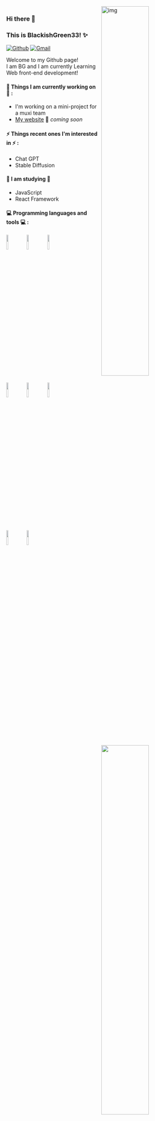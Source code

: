 <img align="right" alt="img" src="https://upload.cc/i1/2023/03/08/ZJ0lpa.jpg" width="50%" height="auto" />

### Hi there 👋 
### This is BlackishGreen33! ✨ 

[![Github](https://img.shields.io/badge/-Github-000?style=flat&logo=Github&logoColor=white)](https://github.com/BlackishGreen33)
[![Gmail](https://img.shields.io/badge/-Gmail-c14438?style=flat&logo=Gmail&logoColor=white)](s5460703@gmail.com)  

Welcome to my Github page!  
I am BG and I am currently Learning Web front-end development!  
 
 
#### 🌱 Things I am currently working on 🌱 : 
- I'm working on a mini-project for a muxi team 
- [My website](https://github.com/BlackishGreen33) 🚀 *coming soon*

#### ⚡ Things recent ones I'm interested in ⚡ : 
- Chat GPT
- Stable Diffusion  

#### 🌻 I am studying 🌻
- JavaScript
- React Framework  

#### :computer: Programming languages and tools :computer: : 
<p>
<img width="50%" align="right" src="https://github-readme-stats.vercel.app/api?username=BlackishGreen33&show_icons=true&hide_border=true" />
<code><img width="10%" src="https://www.vectorlogo.zone/logos/w3_html5/w3_html5-ar21.svg"></code>
<code><img width="10%" src="https://www.vectorlogo.zone/logos/w3_css/w3_css-ar21.svg"></code>
<code><img width="10%" src="https://www.vectorlogo.zone/logos/javascript/javascript-ar21.svg"></code>
<br />
<code><img width="10%" src="https://www.vectorlogo.zone/logos/reactjs/reactjs-ar21.svg"></code>
<code><img width="10%" src="https://www.vectorlogo.zone/logos/python/python-ar21.svg"></code>
<code><img width="10%" src="https://www.vectorlogo.zone/logos/arduino/arduino-official.svg"></code>
<br />
<code><img width="10%" src="https://www.vectorlogo.zone/logos/visualstudio_code/visualstudio_code-ar21.svg"></code>
<code><img width="10%" src="https://www.vectorlogo.zone/logos/git-scm/git-scm-ar21.svg"></code>
</p>
